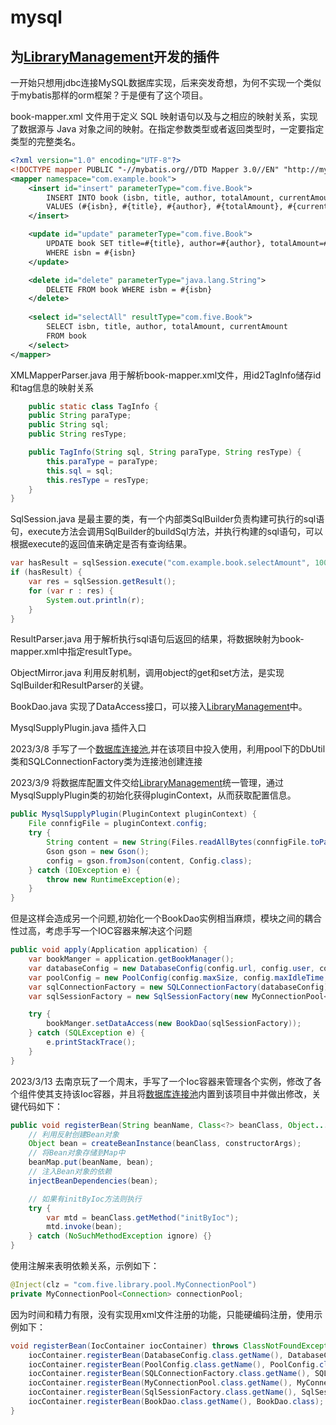 # mysql
## 为[LibraryManagement](https://github.com/OneOFF-ive/LibraryManagement)开发的插件  
一开始只想用jdbc连接MySQL数据库实现，后来突发奇想，为何不实现一个类似于mybatis那样的orm框架？于是便有了这个项目。  

book-mapper.xml 文件用于定义 SQL 映射语句以及与之相应的映射关系，实现了数据源与 Java 对象之间的映射。在指定参数类型或者返回类型时，一定要指定类型的完整类名。  
```xml
<?xml version="1.0" encoding="UTF-8"?>
<!DOCTYPE mapper PUBLIC "-//mybatis.org//DTD Mapper 3.0//EN" "http://mybatis.org/dtd/mybatis-3-mapper.dtd">
<mapper namespace="com.example.book">
    <insert id="insert" parameterType="com.five.Book">
        INSERT INTO book (isbn, title, author, totalAmount, currentAmount)
        VALUES (#{isbn}, #{title}, #{author}, #{totalAmount}, #{currentAmount})
    </insert>

    <update id="update" parameterType="com.five.Book">
        UPDATE book SET title=#{title}, author=#{author}, totalAmount=#{totalAmount}, currentAmount=#{currentAmount}
        WHERE isbn = #{isbn}
    </update>

    <delete id="delete" parameterType="java.lang.String">
        DELETE FROM book WHERE isbn = #{isbn}
    </delete>
    
    <select id="selectAll" resultType="com.five.Book">
        SELECT isbn, title, author, totalAmount, currentAmount
        FROM book
    </select>
</mapper>
```
XMLMapperParser.java 用于解析book-mapper.xml文件，用id2TagInfo储存id和tag信息的映射关系
```java
    public static class TagInfo {
    public String paraType;
    public String sql;
    public String resType;

    public TagInfo(String sql, String paraType, String resType) {
        this.paraType = paraType;
        this.sql = sql;
        this.resType = resType;
    }
}
```
SqlSession.java 是最主要的类，有一个内部类SqlBuilder负责构建可执行的sql语句，execute方法会调用SqlBuilder的buildSql方法，并执行构建的sql语句，可以根据execute的返回值来确定是否有查询结果。
```java
var hasResult = sqlSession.execute("com.example.book.selectAmount", 100);
if (hasResult) {
    var res = sqlSession.getResult();
    for (var r : res) {
        System.out.println(r);
    }
}
```  
ResultParser.java 用于解析执行sql语句后返回的结果，将数据映射为book-mapper.xml中指定resultType。  
  
ObjectMirror.java 利用反射机制，调用object的get和set方法，是实现SqlBuilder和ResultParser的关键。  
  
BookDao.java 实现了DataAccess接口，可以接入[LibraryManagement](https://github.com/OneOFF-ive/LibraryManagement)中。   
  
MysqlSupplyPlugin.java 插件入口  
  
2023/3/8 手写了一个[数据库连接池](https://github.com/OneOFF-ive/MyConnectionPool),并在该项目中投入使用，利用pool下的DbUtil类和SQLConnectionFactory类为连接池创建连接  
  
2023/3/9 将数据库配置文件交给[LibraryManagement](https://github.com/OneOFF-ive/LibraryManagement)统一管理，通过MysqlSupplyPlugin类的初始化获得pluginContext，从而获取配置信息。  
```java
public MysqlSupplyPlugin(PluginContext pluginContext) {
    File connfigFile = pluginContext.config;
    try {
        String content = new String(Files.readAllBytes(connfigFile.toPath()));
        Gson gson = new Gson();
        config = gson.fromJson(content, Config.class);
    } catch (IOException e) {
        throw new RuntimeException(e);
    }
}
```  
但是这样会造成另一个问题,初始化一个BookDao实例相当麻烦，模块之间的耦合性过高，考虑手写一个IOC容器来解决这个问题
```java
public void apply(Application application) {
    var bookManger = application.getBookManager();
    var databaseConfig = new DatabaseConfig(config.url, config.user, config.password);
    var poolConfig = new PoolConfig(config.maxSize, config.maxIdleTime, config.heartBeat, config.checkTimeOut, config.validateConnection, config.checkAlways);
    var sqlConnectionFactory = new SQLConnectionFactory(databaseConfig);
    var sqlSessionFactory = new SqlSessionFactory(new MyConnectionPool<>(poolConfig, sqlConnectionFactory));

    try {
        bookManger.setDataAccess(new BookDao(sqlSessionFactory));
    } catch (SQLException e) {
        e.printStackTrace();
    }
}
```  
2023/3/13 去南京玩了一个周末，手写了一个Ioc容器来管理各个实例，修改了各个组件使其支持该Ioc容器，并且将[数据库连接池](https://github.com/OneOFF-ive/MyConnectionPool)内置到该项目中并做出修改，关键代码如下：  
```java
public void registerBean(String beanName, Class<?> beanClass, Object... constructorArgs) throws InvocationTargetException, InstantiationException, IllegalAccessException, ClassNotFoundException {
    // 利用反射创建Bean对象
    Object bean = createBeanInstance(beanClass, constructorArgs);
    // 将Bean对象存储到Map中
    beanMap.put(beanName, bean);
    // 注入Bean对象的依赖
    injectBeanDependencies(bean);

    // 如果有initByIoc方法则执行
    try {
        var mtd = beanClass.getMethod("initByIoc");
        mtd.invoke(bean);
    } catch (NoSuchMethodException ignore) {}
}
```  
使用注解来表明依赖关系，示例如下：  
```java
@Inject(clz = "com.five.library.pool.MyConnectionPool")
private MyConnectionPool<Connection> connectionPool;
```  
因为时间和精力有限，没有实现用xml文件注册的功能，只能硬编码注册，使用示例如下：  
```java
void registerBean(IocContainer iocContainer) throws ClassNotFoundException, InvocationTargetException, InstantiationException, IllegalAccessException {
    iocContainer.registerBean(DatabaseConfig.class.getName(), DatabaseConfig.class, config.url, config.user, config.password);
    iocContainer.registerBean(PoolConfig.class.getName(), PoolConfig.class, config.maxSize, config.maxIdleTime, config.heartBeat, config.checkTimeOut, config.validateConnection, config.checkAlways);
    iocContainer.registerBean(SQLConnectionFactory.class.getName(), SQLConnectionFactory.class);
    iocContainer.registerBean(MyConnectionPool.class.getName(), MyConnectionPool.class);
    iocContainer.registerBean(SqlSessionFactory.class.getName(), SqlSessionFactory.class);
    iocContainer.registerBean(BookDao.class.getName(), BookDao.class);
}
```
